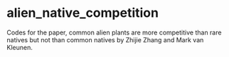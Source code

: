 # alien_native_competition
Codes for the paper, common alien plants are more competitive than rare natives but not than common natives by Zhijie Zhang and Mark van Kleunen.
